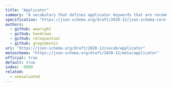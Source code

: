 ```yaml
---
title: "Applicator"
summary: "A vocabulary that defines applicator keywords that are recommended for use as the basis of other vocabularies."
specification: "https://json-schema.org/draft/2020-12/json-schema-core.html#section-10"
authors:
  - github: awwright
  - github: handrews
  - github: relequestual
  - github: gregsdennis
uri: "https://json-schema.org/draft/2020-12/vocab/applicator"
metaschema: "https://json-schema.org/draft/2020-12/meta/applicator"
official: true
default: true
index: -9999
related:
  - unevaluated
---
```

